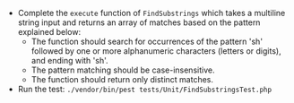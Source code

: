 - Complete the `execute` function of `FindSubstrings` which takes a multiline string input and returns an array of matches based on the pattern explained below:
  - The function should search for occurrences of the pattern 'sh' followed by one or more alphanumeric characters (letters or digits), and ending with 'sh'.
  - The pattern matching should be case-insensitive.
  - The function should return only distinct matches.
- Run the test:  `./vendor/bin/pest tests/Unit/FindSubstringsTest.php`